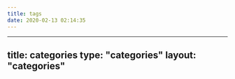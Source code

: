 ```yaml
---
title: tags
date: 2020-02-13 02:14:35
---
```


---
title: categories
type: "categories"
layout: "categories"
---